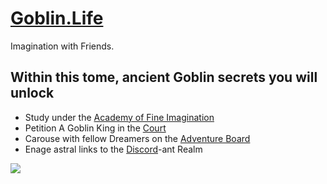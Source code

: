 # [Goblin.Life](https://Goblin.Life)
Imagination with Friends.

## Within this tome, ancient Goblin secrets you will unlock
 - Study under the [Academy of Fine Imagination](https://github.com/AGoblinKing/goblin-life-content/wiki)
 - Petition A Goblin King in the [Court](https://github.com/AGoblinKing/goblin-life-content/issues)
 - Carouse with fellow Dreamers on the [Adventure Board](https://github.com/AGoblinKing/goblin-life-content/discussions)
 - Enage astral links to the [Discord](https://discord.com/invite/47crERxRzj)-ant Realm 
 
![](https://github.com/agoblinking/goblin-life-content/blob/main/remixable.gif)
